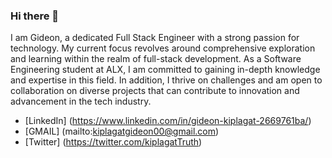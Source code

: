 ### Hi there 👋
I am Gideon, a dedicated Full Stack Engineer with a strong passion for technology. My current focus revolves around comprehensive exploration and learning within the realm of full-stack development. As a Software Engineering student at ALX, I am committed to gaining in-depth knowledge and expertise in this field. In addition, I thrive on challenges and am open to collaboration on diverse projects that can contribute to innovation and advancement in the tech industry.
- [LinkedIn] (https://www.linkedin.com/in/gideon-kiplagat-2669761ba/)
- [GMAIL] (mailto:kiplagatgideon00@gmail.com)
- [Twitter] (https://twitter.com/kiplagatTruth)
